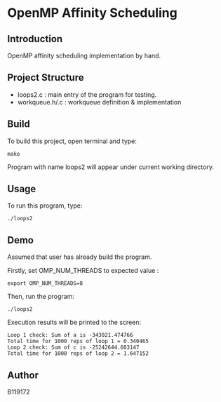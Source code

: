 # OpenMP Affinity Scheduling
## Introduction
OpenMP affinity scheduling implementation by hand.

## Project Structure

* loops2.c : main entry of the program for testing.
* workqueue.h/.c : workqueue definition & implementation

## Build
To build this project, open terminal and type:
    
    make

Program with name loops2 will appear under current working directory.

## Usage
To run this program, type: 

    ./loops2

## Demo
Assumed that user has already build the program.

Firstly, set OMP\_NUM\_THREADS to expected value :

    export OMP_NUM_THREADS=8

Then, run the program:

    ./loops2

Execution results will be printed to the screen:

    Loop 1 check: Sum of a is -343021.474766
    Total time for 1000 reps of loop 1 = 0.340465
    Loop 2 check: Sum of c is -25242644.603147
    Total time for 1000 reps of loop 2 = 1.647152

## Author
B119172